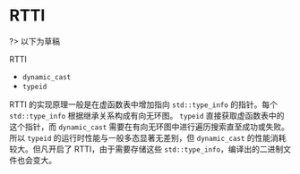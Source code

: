 # RTTI

?> 以下为草稿

RTTI 
- `dynamic_cast`
- `typeid`

RTTI 的实现原理一般是在虚函数表中增加指向 `std::type_info` 的指针。每个 `std::type_info` 根据继承关系构成有向无环图。 `typeid` 直接获取虚函数表中的这个指针，而 `dynamic_cast` 需要在有向无环图中进行遍历搜索直至成功或失败。所以 `typeid` 的运行时性能与一般多态显著无差别，但 `dynamic_cast` 的性能消耗较大。但凡开启了 RTTI，由于需要存储这些 `std::type_info`，编译出的二进制文件也会变大。

